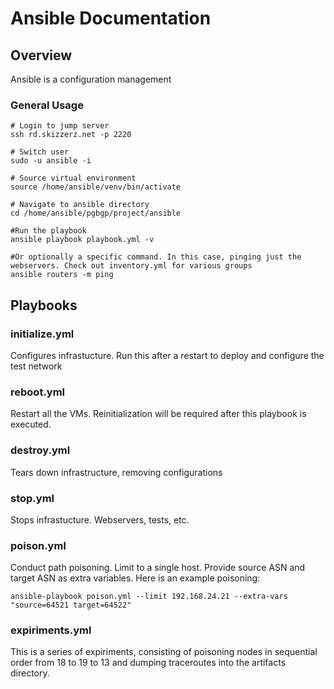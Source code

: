 # Ansible Documentation

## Overview
Ansible is a configuration management

### General Usage  
```
# Login to jump server
ssh rd.skizzerz.net -p 2220

# Switch user
sudo -u ansible -i

# Source virtual environment
source /home/ansible/venv/bin/activate

# Navigate to ansible directory
cd /home/ansible/pgbgp/project/ansible

#Run the playbook
ansible playbook playbook.yml -v

#Or optionally a specific command. In this case, pinging just the webservers. Check out inventory.yml for various groups
ansible routers -m ping
```
## Playbooks

### initialize.yml
Configures infrastucture. Run this after a restart to deploy and configure the test network

### reboot.yml
Restart all the VMs. Reinitialization will be required after this playbook is executed.

### destroy.yml
Tears down infrastructure, removing configurations


### stop.yml
Stops infrastucture. Webservers, tests, etc.

### poison.yml
Conduct path poisoning. Limit to a single host. Provide source ASN and target
ASN as extra variables. Here is an example poisoning:

```
ansible-playbook poison.yml --limit 192.168.24.21 --extra-vars "source=64521 target=64522"
```


### expiriments.yml
This is a series of expiriments, consisting of poisoning nodes in sequential order from 18 to 19 to 13 and dumping traceroutes into the artifacts directory.
